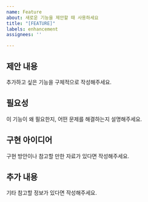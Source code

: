 ```yaml
---
name: Feature
about: 새로운 기능을 제안할 때 사용하세요
title: "[FEATURE]"
labels: enhancement
assignees: ''

---
```


## 제안 내용
추가하고 싶은 기능을 구체적으로 작성해주세요.

## 필요성
이 기능이 왜 필요한지, 어떤 문제를 해결하는지 설명해주세요.

## 구현 아이디어
구현 방안이나 참고할 만한 자료가 있다면 작성해주세요.

## 추가 내용
기타 참고할 정보가 있다면 작성해주세요.
